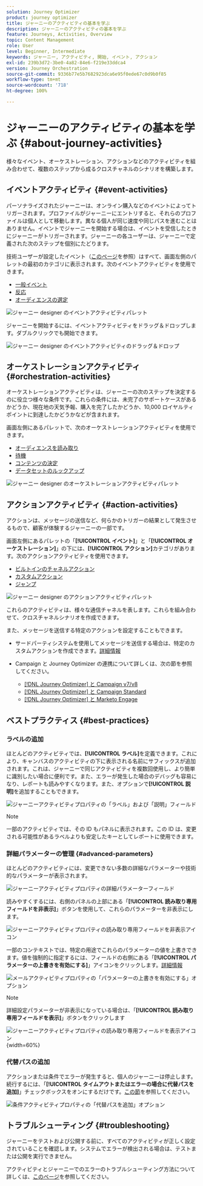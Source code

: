 ```yaml
---
solution: Journey Optimizer
product: journey optimizer
title: ジャーニーのアクティビティの基本を学ぶ
description: ジャーニーのアクティビティの基本を学ぶ
feature: Journeys, Activities, Overview
topic: Content Management
role: User
level: Beginner, Intermediate
keywords: ジャーニー, アクティビティ, 開始, イベント, アクション
exl-id: 239b3d72-3be0-4a82-84e6-f219e33ddca4
version: Journey Orchestration
source-git-commit: 9336b77e5b7682923dca6e95f0ede67c0d9b0f85
workflow-type: tm+mt
source-wordcount: '718'
ht-degree: 100%

---
```


# ジャーニーのアクティビティの基本を学ぶ {#about-journey-activities}

様々なイベント、オーケストレーション、アクションなどのアクティビティを組み合わせて、複数のステップから成るクロスチャネルのシナリオを構築します。

## イベントアクティビティ {#event-activities}

パーソナライズされたジャーニーは、オンライン購入などのイベントによってトリガーされます。プロファイルがジャーニーにエントリすると、それらのプロファイルは個人として移動します。異なる個人が同じ速度や同じパスを進むことはありません。イベントでジャーニーを開始する場合は、イベントを受信したときにジャーニーがトリガーされます。ジャーニーの各ユーザーは、ジャーニーで定義された次のステップを個別にたどります。

技術ユーザーが設定したイベント（[このページ](../event/about-events.md)を参照）はすべて、画面左側のパレットの最初のカテゴリに表示されます。次のイベントアクティビティを使用できます。

* [一般イベント](../building-journeys/general-events.md)
* [反応](../building-journeys/reaction-events.md)
* [オーディエンスの選定](../building-journeys/audience-qualification-events.md)

![ジャーニー designer のイベントアクティビティパレット](assets/journey43.png)

ジャーニーを開始するには、イベントアクティビティをドラッグ＆ドロップします。ダブルクリックでも開始できます。

![ジャーニー designer のイベントアクティビティのドラッグ＆ドロップ](assets/journey44.png)

## オーケストレーションアクティビティ {#orchestration-activities}

オーケストレーションアクティビティは、ジャーニーの次のステップを決定するのに役立つ様々な条件です。これらの条件には、未完了のサポートケースがあるかどうか、現在地の天気予報、購入を完了したかどうか、10,000 ロイヤルティポイントに到達したかどうかなどが含まれます。

画面左側にあるパレットで、次のオーケストレーションアクティビティを使用できます。

<!--* [Optimize](optimize.md)-->
* [オーディエンスを読み取り](read-audience.md)
* [待機](wait-activity.md)
* [コンテンツの決定](content-decision.md)
* [データセットのルックアップ](dataset-lookup.md)

![ジャーニー designer のオーケストレーションアクティビティパレット](assets/journey-orchestration-activities.png)

## アクションアクティビティ {#action-activities}

アクションは、メッセージの送信など、何らかのトリガーの結果として発生させるもので、顧客が体験するジャーニーの一部です。

画面左側にあるパレットの「**[!UICONTROL イベント]**」と「**[!UICONTROL オーケストレーション]**」の下には、**[!UICONTROL アクション]**&#x200B;カテゴリがあります。次のアクションアクティビティを使用できます。

* [ビルトインのチャネルアクション](../building-journeys/journeys-message.md)
* [カスタムアクション](../building-journeys/using-custom-actions.md)
* [ジャンプ](../building-journeys/jump.md)

![ジャーニー designer のアクションアクティビティパレット](assets/journey58.png)

これらのアクティビティは、様々な通信チャネルを表します。これらを組み合わせて、クロスチャネルシナリオを作成できます。

また、メッセージを送信する特定のアクションを設定することもできます。

* サードパーティシステムを使用してメッセージを送信する場合は、特定のカスタムアクションを作成できます。[詳細情報](../action/action.md)

* Campaign と Journey Optimizer の連携について詳しくは、次の節を参照してください。

   * [[!DNL Journey Optimizer] と Campaign v7/v8](../action/acc-action.md)
   * [[!DNL Journey Optimizer] と Campaign Standard](../action/acs-action.md)
   * [[!DNL Journey Optimizer] と Marketo Engage](../action/marketo-engage.md)

## ベストプラクティス {#best-practices}

### ラベルの追加

ほとんどのアクティビティでは、**[!UICONTROL ラベル]**&#x200B;を定義できます。これにより、キャンバスのアクティビティの下に表示される名前にサフィックスが追加されます。これは、ジャーニーで同じアクティビティを複数回使用し、より簡単に識別したい場合に便利です。また、エラーが発生した場合のデバッグも容易になり、レポートも読みやすくなります。また、オプションで&#x200B;**[!UICONTROL 説明]**&#x200B;を追加することもできます。

![ジャーニーアクティビティプロパティの「ラベル」および「説明」フィールド](assets/journey-action-label.png)

>[!NOTE]
>
>一部のアクティビティでは、その ID もパネルに表示されます。この ID は、変更される可能性があるラベルよりも安定したキーとしてレポートに使用できます。

### 詳細パラメーターの管理 {#advanced-parameters}

ほとんどのアクティビティには、変更できない多数の詳細なパラメーターや技術的なパラメーターが表示されます。

![ジャーニーアクティビティプロパティの詳細パラメーターフィールド](assets/journey-advanced-parameters.png)

読みやすくするには、右側のパネルの上部にある「**[!UICONTROL 読み取り専用フィールドを非表示]**」ボタンを使用して、これらのパラメーターを非表示にします。

![ジャーニーアクティビティプロパティの読み取り専用フィールドを非表示アイコン](assets/journey-hide-read-only-fields.png)

一部のコンテキストでは、特定の用途でこれらのパラメーターの値を上書きできます。値を強制的に指定するには、フィールドの右側にある「**[!UICONTROL パラメーターの上書きを有効にする]**」アイコンをクリックします。[詳細情報](../configuration/primary-email-addresses.md#journey-parameters)

![メールアクティビティプロパティの「パラメーターの上書きを有効にする」オプション](assets/journey-enable-parameter-override.png)

>[!NOTE]
>
>詳細設定パラメーターが非表示になっている場合は、「**[!UICONTROL 読み取り専用フィールドを表示]**」ボタンをクリックします
>
>![ジャーニーアクティビティプロパティの読み取り専用フィールドを表示アイコン](assets/journey-show-read-only-fields.png){width=60%}

### 代替パスの追加

アクションまたは条件でエラーが発生すると、個人のジャーニーは停止します。続行するには、「**[!UICONTROL タイムアウトまたはエラーの場合に代替パスを追加]**」チェックボックスをオンにするだけです。[この節](../building-journeys/using-the-journey-designer.md#paths)を参照してください。

![条件アクティビティプロパティの「代替パスを追加」オプション](assets/journey42.png)

## トラブルシューティング {#troubleshooting}

ジャーニーをテストおよび公開する前に、すべてのアクティビティが正しく設定されていることを確認します。システムでエラーが検出される場合は、テストまたは公開を実行できません。

アクティビティとジャーニーでのエラーのトラブルシューティング方法について詳しくは、[このページ](troubleshooting.md)を参照してください。
